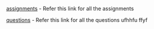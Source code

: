 [assignments](https://github.com/DeekshithSN/Lets-Practice/blob/main/ShellScript/Assignments.md) - Refer this link for all the assignments 

[questions](https://github.com/DeekshithSN/Lets-Practice/blob/main/ShellScript/Questions.md) - Refer this link for all the questions 
ufhhfu
ffyf
